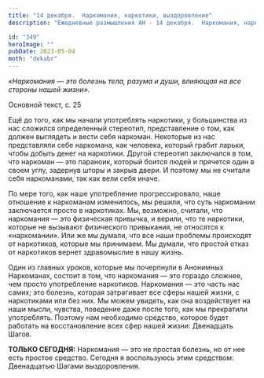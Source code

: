 ```yaml
---
title: "14 декабря.  Наркомания, наркотики, выздоровление"
description: "Ежедневные размышления АН - 14 декабря.  Наркомания, наркотики, выздоровление"

id: "349"
heroImage: ""
pubDate: 2023-05-04
moth: "dekabr"
---
```


_«Наркомания — это болезнь тела, разума и души, влияющая на все стороны нашей
жизни»._

Основной текст, с. 25

Ещё до того, как мы начали употреблять наркотики, у большинства из нас
сложился определенный стереотип, представление о том, как должен выглядеть и
вести себя наркоман. Некоторые из нас представляли себе наркомана, как
человека, который грабит ларьки, чтобы добыть денег на наркотики. Другой
стереотип заключался в том, что наркоман — это параноик, который боится людей
и прячется один в своем углу, задернув шторы и закрыв двери. И поэтому мы не
считали себя наркоманами, так как вели себя иначе.

По мере того, как наше употребление прогрессировало, наше отношение к
наркоманам изменилось, мы решили, что суть наркомании заключается просто в
наркотиках. Мы, возможно, считали, что наркомания — это физическая привычка, и
верили, что те наркотики, которые не вызывают физического привыкания, не
относятся к «наркомании». Или же мы думали, что все наши проблемы происходят
от наркотиков, которые мы принимаем. Мы думали, что простой отказ от
наркотиков вернет здравомыслие в нашу жизнь.

Один из главных уроков, которые мы почерпнули в Анонимных Наркоманах, состоит
в том, что наркомания — это гораздо сложнее, чем просто употребление
наркотиков. Наркомания — это часть нас самих; это болезнь, которая затрагивает
все сферы нашей жизни, с наркотиками или без них. Мы можем увидеть, как она
воздействует на наши мысли, чувства, поведение даже после того, как мы
прекратили употреблять. Поэтому нам необходимо средство, которое будет
работать на восстановление всех сфер нашей жизни: Двенадцать Шагов.

**ТОЛЬКО СЕГОДНЯ:** Наркомания — это не простая болезнь, но от нее есть
простое средство. Сегодня я воспользуюсь этим средством: Двенадцатью Шагами
выздоровления.
